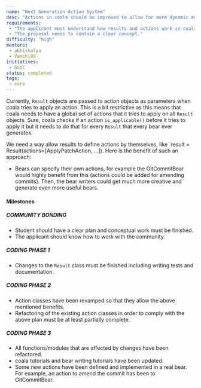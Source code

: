 ```yaml
---
name: "Next Generation Action System"
desc: "Actions in coala should be improved to allow for more dynamic and suiting actions"
requirements:
 - "The applicant must understand how results and actions work in coala."
 - "The proposal needs to contain a clear concept."
difficulty: "high"
mentors:
 - abhishalya
 - Vamshi99
initiatives:
 - GSoC
status: completed
tags:
 - core
---
```


Currently, `Result` objects are passed to action objects as parameters when
coala tries to apply an action. This is a bit restrictive as this means that
coala needs to have a global set of actions that it tries to apply on all
`Result` objects. Sure, coala checks if an action `is_applicable()` before it
tries to apply it but it needs to do that for every `Result` that every bear
ever generates.

We need a way allow results to define actions by themselves, like
`result = Result(actions=[ApplyPatchAction, ...]). Here is the benefit of such
an approach:
* Bears can specify their own actions, for example the GitCommitBear would
  highly benefit from this (actions could be added for amending commits). Then,
  the bear writers could get much more creative and generate even more useful
  bears.

#### Milestones

##### COMMUNITY BONDING

* Student should have a clear plan and conceptual work must be finished.
* The applicant should know how to work with the community.

##### CODING PHASE 1

* Changes to the `Result` class must be finished including writing tests and documentation.

##### CODING PHASE 2

* Action classes have been revamped so that they allow the above mentioned benefits.
* Refactoring of the existing action classes in order to comply with the above
  plan must be at least partially complete.

##### CODING PHASE 3

* All functions/modules that are affected by changes have been refactored.
* coala tutorials and bear writing tutorials have been updated.
* Some new actions have been defined and implemented in a real bear. For
  example, an action to amend the commit has been to GitCommitBear.
